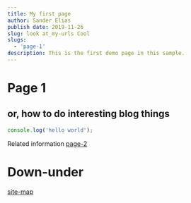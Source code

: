 ```yaml
---
title: My first page
author: Sander Elias
publish date: 2019-11-26
slug: look at_my-urls Cool
slugs:
  - 'page-1'
description: This is the first demo page in this sample.
---
```


# Page 1

## or, how to do interesting blog things

```typescript
console.log('hello world');
```

Related information [page-2](/blog/page-2)

# Down-under

[site-map](/home)
